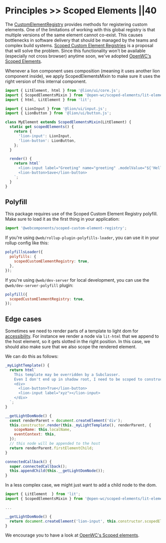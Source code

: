 # Principles >> Scoped Elements ||40

The [CustomElementRegistry](https://developer.mozilla.org/en-US/docs/Web/API/CustomElementRegistry) provides methods for registering custom elements. One of the limitations of working with this global registry is that multiple versions of the same element cannot co-exist. This causes bottlenecks in software delivery that should be managed by the teams and complex build systems. [Scoped Custom Element Registries](https://github.com/w3c/webcomponents/issues/716) is a proposal that will solve the problem. Since this functionality won't be available (especially not cross browser) anytime soon, we've adopted [OpenWC's Scoped Elements](https://open-wc.org/docs/development/scoped-elements/).

Whenever a lion component uses composition (meaning it uses another lion component inside), we
apply ScopedElementsMixin to make sure it uses the right version of this internal component.

```js
import { LitElement, html } from '@lion/ui/core.js';
import { ScopedElementsMixin } from '@open-wc/scoped-elements/lit-element.js';
import { html, LitElement } from 'lit';

import { LionInput } from '@lion/ui/input.js';
import { LionButton } from '@lion/ui/button.js';

class MyElement extends ScopedElementsMixin(LitElement) {
  static get scopedElements() {
    return {
      'lion-input': LionInput,
      'lion-button': LionButton,
    };
  }

  render() {
    return html`
      <lion-input label="Greeting" name="greeting" .modelValue="${'Hello world'}"></lion-input>
      <lion-button>Save</lion-button>
    `;
  }
}
```

## Polyfill

This package requires use of the Scoped Custom Element Registry polyfill. Make sure to load it as the first thing in your application:

```js
import '@webcomponents/scoped-custom-element-registry';
```

If you're using `@web/rollup-plugin-polyfills-loader`, you can use it in your rollup config like this:

```js
polyfillsLoader({
  polyfills: {
    scopedCustomElementRegistry: true,
  },
});
```

If you're using `@web/dev-server` for local development, you can use the `@web/dev-server-polyfill` plugin:

```js
polyfill({
  scopedCustomElementRegistry: true,
});
```

## Edge cases

Sometimes we need to render parts of a template to light dom for [accessibility](https://wicg.github.io/aom/explainer.html). For instance we render a node via `lit-html` that we append to the host element, so it gets slotted in the right position.
In this case, we should also make sure that we also scope the rendered element.

We can do this as follows:

```js
_myLightTemplate() {
  return html`
    This template may be overridden by a Subclasser.
    Even I don't end up in shadow root, I need to be scoped to constructor.scopedElements as well.
    <div>
      <lion-button>True</lion-button>
      <lion-input label="xyz"></lion-input>
    </div>
  `;
}

__getLightDomNode() {
  const renderParent = document.createElement('div');
  this.constructor.render(this._myLightTemplate(), renderParent, {
    scopeName: this.localName,
    eventContext: this,
  });
  // this node will be appended to the host
  return renderParent.firstElementChild;
}

connectedCallback() {
  super.connectedCallback();
  this.appendChild(this.__getLightDomNode());
}
```

In a less complex case, we might just want to add a child node to the dom.

```js
import { LitElement  } from 'lit';
import { ScopedElementsMixin } from '@open-wc/scoped-elements/lit-element.js';

...

__getLightDomNode() {
  return document.createElement('lion-input', this.constructor.scopedElements);
}
```

We encourage you to have a look at [OpenWC's Scoped elements](https://open-wc.org/docs/development/scoped-elements/).
